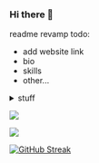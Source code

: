 ### Hi there 👋

readme revamp todo:
- add website link
- bio
- skills
- other...
<details> 
  <summary>stuff</summary>
  
  <br/>
  
  <p> I didn't know you can have toggles in readme's :0 
  
</details>

  ![](https://komarev.com/ghpvc/?username=zaeyyd&color=c842f5&style=for-the-badge&label=👀++PROFILE++VIEWS)

  [![](https://github-readme-stats.vercel.app/api?username=zaeyyd)](https://github.com/anuraghazra/github-readme-stats)
  
  [![GitHub Streak](http://github-readme-streak-stats.herokuapp.com?user=zaeyyd&theme=tokyonight&hide_border=true&date_format=j%20M%5B%20Y%5D)](https://git.io/streak-stats)
  





<!--
**zaeyyd/zaeyyd** is a ✨ _special_ ✨ repository because its `README.md` (this file) appears on your GitHub profile.

Here are some ideas to get you started:

- 🔭 I’m currently working on ...
- 🌱 I’m currently learning ...
- 👯 I’m looking to collaborate on ...
- 🤔 I’m looking for help with ...
- 💬 Ask me about ...
- 📫 How to reach me: ...
- 😄 Pronouns: ...
- ⚡ Fun fact: ...
-->

